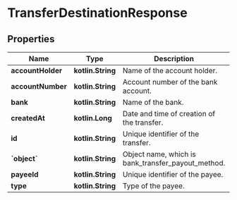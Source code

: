 
# TransferDestinationResponse

## Properties
Name | Type | Description | Notes
------------ | ------------- | ------------- | -------------
**accountHolder** | **kotlin.String** | Name of the account holder. |  [optional]
**accountNumber** | **kotlin.String** | Account number of the bank account. |  [optional]
**bank** | **kotlin.String** | Name of the bank. |  [optional]
**createdAt** | **kotlin.Long** | Date and time of creation of the transfer. |  [optional]
**id** | **kotlin.String** | Unique identifier of the transfer. |  [optional]
**&#x60;object&#x60;** | **kotlin.String** | Object name, which is bank_transfer_payout_method. |  [optional]
**payeeId** | **kotlin.String** | Unique identifier of the payee. |  [optional]
**type** | **kotlin.String** | Type of the payee. |  [optional]



